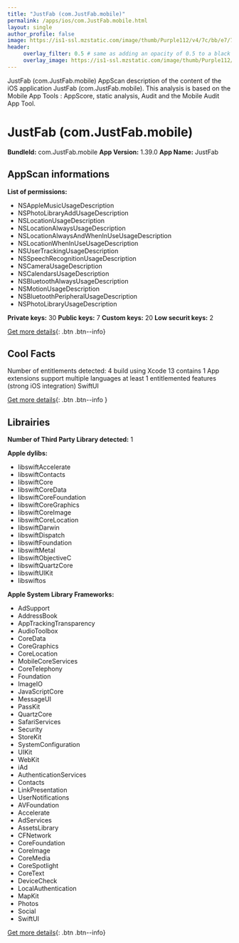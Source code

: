 ```yaml
---
title: "JustFab (com.JustFab.mobile)"
permalink: /apps/ios/com.JustFab.mobile.html
layout: single
author_profile: false
image: https://is1-ssl.mzstatic.com/image/thumb/Purple112/v4/7c/bb/e7/7cbbe780-0b4b-336a-513c-8496cfd32f31/JustFab-0-0-1x_U007emarketing-0-0-0-7-0-0-sRGB-0-0-0-GLES2_U002c0-512MB-85-220-0-0.png/512x512bb.jpg
header: 
     overlay_filter: 0.5 # same as adding an opacity of 0.5 to a black background
     overlay_image: https://is1-ssl.mzstatic.com/image/thumb/Purple112/v4/7c/bb/e7/7cbbe780-0b4b-336a-513c-8496cfd32f31/JustFab-0-0-1x_U007emarketing-0-0-0-7-0-0-sRGB-0-0-0-GLES2_U002c0-512MB-85-220-0-0.png/512x512bb.jpg
---
```

JustFab (com.JustFab.mobile) AppScan description of the content of the iOS application JustFab (com.JustFab.mobile). This analysis is based on the Mobile App Tools : AppScore, static analysis, Audit and the Mobile Audit App Tool.

# JustFab (com.JustFab.mobile)

**BundleId:** com.JustFab.mobile
**App Version:** 1.39.0
**App Name:** JustFab


## AppScan informations 

**List of permissions:** 
- NSAppleMusicUsageDescription
- NSPhotoLibraryAddUsageDescription
- NSLocationUsageDescription
- NSLocationAlwaysUsageDescription
- NSLocationAlwaysAndWhenInUseUsageDescription
- NSLocationWhenInUseUsageDescription
- NSUserTrackingUsageDescription
- NSSpeechRecognitionUsageDescription
- NSCameraUsageDescription
- NSCalendarsUsageDescription
- NSBluetoothAlwaysUsageDescription
- NSMotionUsageDescription
- NSBluetoothPeripheralUsageDescription
- NSPhotoLibraryUsageDescription
  
  
**Private keys:** 30
**Public keys:** 7
**Custom keys:** 20
**Low securit keys:** 2
  
[Get more details](/pricing.html){: .btn .btn--info}

## Cool Facts

Number of entitlements detected: 4
build using Xcode 13
contains 1 App extensions
support multiple languages
at least 1 entitlemented features (strong iOS integration)
SwiftUI
  
[Get more details](/pricing.html){: .btn .btn--info }

## Librairies 
**Number of Third Party Library detected:** 1


**Apple dylibs:**
- libswiftAccelerate
- libswiftContacts
- libswiftCore
- libswiftCoreData
- libswiftCoreFoundation
- libswiftCoreGraphics
- libswiftCoreImage
- libswiftCoreLocation
- libswiftDarwin
- libswiftDispatch
- libswiftFoundation
- libswiftMetal
- libswiftObjectiveC
- libswiftQuartzCore
- libswiftUIKit
- libswiftos


**Apple System Library Frameworks:**
- AdSupport
- AddressBook
- AppTrackingTransparency
- AudioToolbox
- CoreData
- CoreGraphics
- CoreLocation
- MobileCoreServices
- CoreTelephony
- Foundation
- ImageIO
- JavaScriptCore
- MessageUI
- PassKit
- QuartzCore
- SafariServices
- Security
- StoreKit
- SystemConfiguration
- UIKit
- WebKit
- iAd
- AuthenticationServices
- Contacts
- LinkPresentation
- UserNotifications
- AVFoundation
- Accelerate
- AdServices
- AssetsLibrary
- CFNetwork
- CoreFoundation
- CoreImage
- CoreMedia
- CoreSpotlight
- CoreText
- DeviceCheck
- LocalAuthentication
- MapKit
- Photos
- Social
- SwiftUI


  
[Get more details](/pricing.html){: .btn .btn--info}


